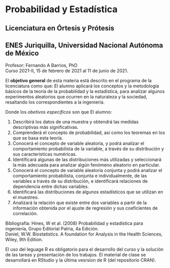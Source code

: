 # Probabilidad y Estadística  
## Licenciatura en Órtesis y Prótesis  
## ENES Juriquilla, Universidad Nacional Autónoma de México  

Profesor: Fernando A Barrios, PhD  
Curso 2021-II, 15 de febrero de 2021 al 11 de junio de 2021.  

El **objetivo general** de esta materia está descrito en el programa de la licenciatura como que: El alumno aplicará los conceptos y la metodología básicos de la teoría de la probabilidad y la estadística, para analizar algunos experimentos aleatorios que ocurren en la naturaleza y la sociedad, resaltando los correspondientes a la ingeniería.  

Donde los *obetivos específicos* son que El alumno:    
1. Describirá los datos de una muestra y obtendrá las medidas descriptivas más significativas.  
2. Comprenderá el concepto de probabilidad, así como los teoremas en los que se basa esta teoría.  
3. Conocerá el concepto de variable aleatoria, y podrá analizar el comportamiento probabilista de la variable, a través de su distribución y sus características numéricas.  
4. Identificará algunas de las distribuciones más utilizadas y seleccionará la más adecuada para analizar algún fenómeno aleatorio en particular.  
5. Conocerá el concepto de variable aleatoria conjunta y podrá analizar el comportamiento probabilista, conjunta e individualmente, de las variables a través de su distribución, e identificará relaciones de dependencia entre dichas variables.  
6. Identificará las distribuciones de algunos estadísticos que se utilizan en el muestreo.  
7. Analizará la relación que existe entre dos variables a partir de la información obtenida por el ajuste de regresión y sus coeficientes de correlación.  

Bibliografía: 
Hines, W et al. (2008) Probabilidad y estadística para ingeniería, Grupo Editorial Patria, 4a Edición.  
Daniel, W.W. Biostatistics. A foundation for Analysis in the Health Sciences, Wiley, 9th Edition.  

El uso del leguage R es obligatorio para el desarrollo del curso y la solución de las tareas y presentación de los trabajos. El material de clase se desarrollará en RStudio y la última vesrsion de R (del repositorio CRAN).  
